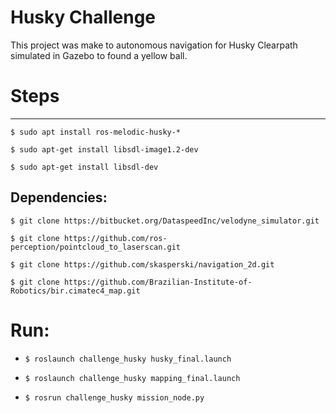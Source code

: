 # **Husky Challenge**

This project was make to autonomous navigation for Husky Clearpath simulated in Gazebo to found a yellow ball.

# **Steps**
---

`$ sudo apt install ros-melodic-husky-*`

`$ sudo apt-get install libsdl-image1.2-dev`

`$ sudo apt-get install libsdl-dev`

Dependencies:
---

`$ git clone https://bitbucket.org/DataspeedInc/velodyne_simulator.git`

`$ git clone https://github.com/ros-perception/pointcloud_to_laserscan.git`

`$ git clone https://github.com/skasperski/navigation_2d.git`

`$ git clone https://github.com/Brazilian-Institute-of-Robotics/bir.cimatec4_map.git`

# **Run:**

* `$ roslaunch challenge_husky husky_final.launch`

* `$ roslaunch challenge_husky mapping_final.launch`

* `$ rosrun challenge_husky mission_node.py `